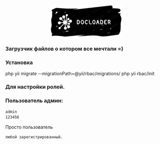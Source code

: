 <p align="center">
    <a href="/" target="_blank">
        <img src="/web/img/logo.jpg" height="100px">
    </a>
    <br>
</p>

### Загрузчик файлов о котором все мечтали =)

### Установка

php yii migrate --migrationPath=@yii/rbac/migrations/
php yii rbac/init

### Для настройки ролей.


### Пользователь админ:
```sh
admin
123456
```
Просто пользователь 
```sh
любой зарегистрированный.
```